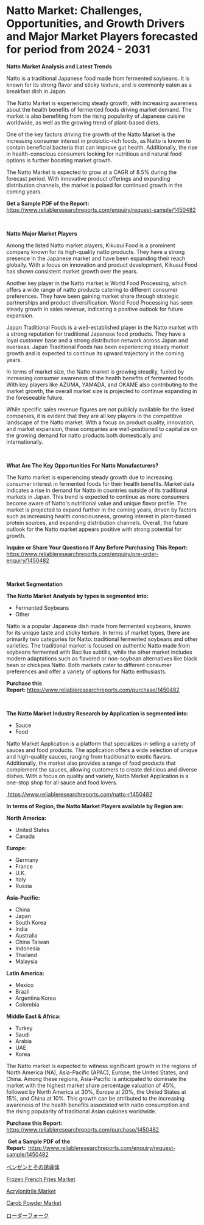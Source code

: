 <p><h1>Natto Market: Challenges, Opportunities, and Growth Drivers and Major Market Players forecasted for period from 2024 - 2031</h1></p><p><strong>Natto Market Analysis and Latest Trends</strong></p>
<p><p>Natto is a traditional Japanese food made from fermented soybeans. It is known for its strong flavor and sticky texture, and is commonly eaten as a breakfast dish in Japan.</p><p>The Natto Market is experiencing steady growth, with increasing awareness about the health benefits of fermented foods driving market demand. The market is also benefiting from the rising popularity of Japanese cuisine worldwide, as well as the growing trend of plant-based diets.</p><p>One of the key factors driving the growth of the Natto Market is the increasing consumer interest in probiotic-rich foods, as Natto is known to contain beneficial bacteria that can improve gut health. Additionally, the rise in health-conscious consumers looking for nutritious and natural food options is further boosting market growth.</p><p>The Natto Market is expected to grow at a CAGR of 8.5% during the forecast period. With innovative product offerings and expanding distribution channels, the market is poised for continued growth in the coming years.</p></p>
<p><strong>Get a Sample PDF of the Report:&nbsp;</strong> <a href="https://www.reliableresearchreports.com/enquiry/request-sample/1450482">https://www.reliableresearchreports.com/enquiry/request-sample/1450482</a></p>
<p>&nbsp;</p>
<p><strong>Natto Major Market Players</strong></p>
<p><p>Among the listed Natto market players, Kikusui Food is a prominent company known for its high-quality natto products. They have a strong presence in the Japanese market and have been expanding their reach globally. With a focus on innovation and product development, Kikusui Food has shown consistent market growth over the years.</p><p>Another key player in the Natto market is World Food Processing, which offers a wide range of natto products catering to different consumer preferences. They have been gaining market share through strategic partnerships and product diversification. World Food Processing has seen steady growth in sales revenue, indicating a positive outlook for future expansion.</p><p>Japan Traditional Foods is a well-established player in the Natto market with a strong reputation for traditional Japanese food products. They have a loyal customer base and a strong distribution network across Japan and overseas. Japan Traditional Foods has been experiencing steady market growth and is expected to continue its upward trajectory in the coming years.</p><p>In terms of market size, the Natto market is growing steadily, fueled by increasing consumer awareness of the health benefits of fermented foods. With key players like AZUMA, YAMADA, and OKAME also contributing to the market growth, the overall market size is projected to continue expanding in the foreseeable future.</p><p>While specific sales revenue figures are not publicly available for the listed companies, it is evident that they are all key players in the competitive landscape of the Natto market. With a focus on product quality, innovation, and market expansion, these companies are well-positioned to capitalize on the growing demand for natto products both domestically and internationally.</p></p>
<p>&nbsp;</p>
<p><strong>What Are The Key Opportunities For Natto Manufacturers?</strong></p>
<p><p>The Natto market is experiencing steady growth due to increasing consumer interest in fermented foods for their health benefits. Market data indicates a rise in demand for Natto in countries outside of its traditional markets in Japan. This trend is expected to continue as more consumers become aware of Natto's nutritional value and unique flavor profile. The market is projected to expand further in the coming years, driven by factors such as increasing health consciousness, growing interest in plant-based protein sources, and expanding distribution channels. Overall, the future outlook for the Natto market appears positive with strong potential for growth.</p></p>
<p><strong>Inquire or Share Your Questions If Any Before Purchasing This Report:</strong> <a href="https://www.reliableresearchreports.com/enquiry/pre-order-enquiry/1450482">https://www.reliableresearchreports.com/enquiry/pre-order-enquiry/1450482</a></p>
<p>&nbsp;</p>
<p><strong>Market Segmentation</strong></p>
<p><strong>The Natto Market Analysis by types is segmented into:</strong></p>
<p><ul><li>Fermented Soybeans</li><li>Other</li></ul></p>
<p><p>Natto is a popular Japanese dish made from fermented soybeans, known for its unique taste and sticky texture. In terms of market types, there are primarily two categories for Natto: traditional fermented soybeans and other varieties. The traditional market is focused on authentic Natto made from soybeans fermented with Bacillus subtilis, while the other market includes modern adaptations such as flavored or non-soybean alternatives like black bean or chickpea Natto. Both markets cater to different consumer preferences and offer a variety of options for Natto enthusiasts.</p></p>
<p><strong>Purchase this Report:&nbsp;</strong><a href="https://www.reliableresearchreports.com/purchase/1450482">https://www.reliableresearchreports.com/purchase/1450482</a></p>
<p>&nbsp;</p>
<p><strong>The Natto Market Industry Research by Application is segmented into:</strong></p>
<p><ul><li>Sauce</li><li>Food</li></ul></p>
<p><p>Natto Market Application is a platform that specializes in selling a variety of sauces and food products. The application offers a wide selection of unique and high-quality sauces, ranging from traditional to exotic flavors. Additionally, the market also provides a range of food products that complement the sauces, allowing customers to create delicious and diverse dishes. With a focus on quality and variety, Natto Market Application is a one-stop shop for all sauce and food lovers.</p></p>
<p><a href="https://www.reliableresearchreports.com/natto-r1450482">&nbsp;https://www.reliableresearchreports.com/natto-r1450482</a></p>
<p><strong>In terms of Region, the Natto Market Players available by Region are:</strong></p>
<p>
    <p> <strong> North America: </strong>
        <ul>
            <li>United States</li>
            <li>Canada</li>
        </ul>
        </p> 
    <p> <strong> Europe: </strong>
        <ul>
            <li>Germany</li>
            <li>France</li>
            <li>U.K.</li>
            <li>Italy</li>
            <li>Russia</li>
        </ul>
        </p> 
    <p> <strong> Asia-Pacific: </strong>
        <ul>
            <li>China</li>
            <li>Japan</li>
            <li>South Korea</li>
            <li>India</li>
            <li>Australia</li>
            <li>China Taiwan</li>
            <li>Indonesia</li>
            <li>Thailand</li>
            <li>Malaysia</li>
        </ul>
        </p> 
    <p> <strong> Latin America: </strong>
        <ul>
            <li>Mexico</li>
            <li>Brazil</li>
            <li>Argentina Korea</li>
            <li>Colombia</li>
        </ul>
        </p> 
    <p> <strong> Middle East & Africa: </strong>
        <ul>
            <li>Turkey</li>
            <li>Saudi</li>
            <li>Arabia</li>
            <li>UAE</li>
            <li>Korea</li>
        </ul>
    </p>
    </p>
<p><p>The Natto market is expected to witness significant growth in the regions of North America (NA), Asia-Pacific (APAC), Europe, the United States, and China. Among these regions, Asia-Pacific is anticipated to dominate the market with the highest market share percentage valuation of 45%, followed by North America at 30%, Europe at 20%, the United States at 15%, and China at 10%. This growth can be attributed to the increasing awareness of the health benefits associated with natto consumption and the rising popularity of traditional Asian cuisines worldwide.</p></p>
<p><strong>Purchase this Report: </strong><a href="https://www.reliableresearchreports.com/purchase/1450482">https://www.reliableresearchreports.com/purchase/1450482</a></p>
<p>&nbsp;<strong>Get a Sample PDF of the Report:&nbsp;&nbsp;</strong><a href="https://www.reliableresearchreports.com/enquiry/request-sample/1450482">https://www.reliableresearchreports.com/enquiry/request-sample/1450482</a></p>
<p><strong></strong></p>
<p><p><a href="https://github.com/moulafa/Market-Research-Report-List-1/blob/main/863772519416.md">ベンゼンとその誘導体</a></p><p><a href="https://github.com/jaidynmorantestelletmjzya/Market-Research-Report-List-2/blob/main/frozen-french-fries-market.md">Frozen French Fries Market</a></p><p><a href="https://issuu.com/reportprime-2/docs/acrylonitrile-market-size-2030.pptx">Acrylonitrile Market</a></p><p><a href="https://github.com/ruddyyedelwadw/Market-Research-Report-List-2/blob/main/carob-powder-market.md">Carob Powder Market</a></p><p><a href="https://github.com/nxboeu02965442/Market-Research-Report-List-1/blob/main/434252419415.md">ローダーフォーク</a></p></p>